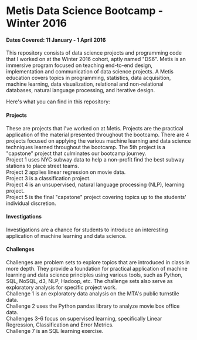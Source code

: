 # Metis Data Science Bootcamp - Winter 2016

#### Dates Covered:  11 January - 1 April 2016  

This repository consists of data science projects and programming code that I
worked on at the Winter 2016 cohort, aptly named "DS6".  Metis is an immersive program focused on teaching end-to-end design, implementation and communication of data science projects. A Metis education covers topics in programming, statistics, data acquisition, machine learning, data visualization, relational and non-relational databases, natural language processing, and iterative design.  

Here's what you can find in this repository:  

#### Projects
These are projects that I've worked on at Metis.  Projects are the practical application of the material presented throughout the bootcamp.  There are 4 projects focused on applying the various machine learning and data science techniques learned throughout the bootcamp.  The 5th project is a "capstone" project that culminates our bootcamp journey.  
Project 1 uses NYC subway data to help a non-profit find the best subway stations to place street teams.  
Project 2 applies linear regression on movie data.  
Project 3 is a classification project.  
Project 4 is an unsupervised, natural language processing (NLP), learning project.  
Project 5 is the final "capstone" project covering topics up to the students' individual discretion.  

#### Investigations
Investigations are a chance for students to introduce an interesting application
of machine learning and data science.  

#### Challenges
Challenges are problem sets to explore topics that are introduced in class in more depth.  They provide a foundation for practical application of machine learning and data science principles using various tools, such as Python, SQL, NoSQL, d3, NLP, Hadoop, etc.  The challenge sets also serve as exploratory analysis for specific project work.  
Challenge 1 is an exploratory data analysis on the MTA's public turnstile data.  
Challenge 2 uses the Python pandas library to analyze movie box office data.  
Challenges 3-6 focus on supervised learning, specifically Linear Regression, Classification and Error Metrics.  
Challenge 7 is an SQL learning exercise.  
